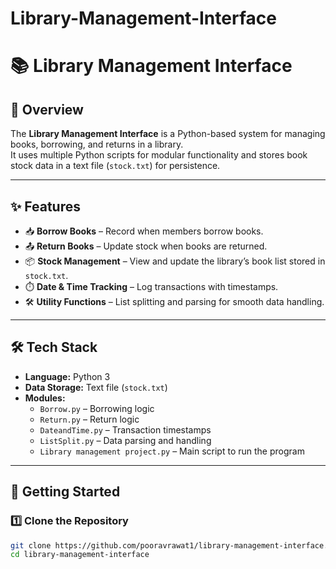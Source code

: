 # Library-Management-Interface
# 📚 Library Management Interface

## 📖 Overview  
The **Library Management Interface** is a Python-based system for managing books, borrowing, and returns in a library.  
It uses multiple Python scripts for modular functionality and stores book stock data in a text file (`stock.txt`) for persistence.  

---

## ✨ Features  
- 📥 **Borrow Books** – Record when members borrow books.  
- 📤 **Return Books** – Update stock when books are returned.  
- 📦 **Stock Management** – View and update the library’s book list stored in `stock.txt`.  
- ⏱️ **Date & Time Tracking** – Log transactions with timestamps.  
- 🛠️ **Utility Functions** – List splitting and parsing for smooth data handling.  

---

## 🛠️ Tech Stack  
- **Language:** Python 3  
- **Data Storage:** Text file (`stock.txt`)  
- **Modules:**  
  - `Borrow.py` – Borrowing logic  
  - `Return.py` – Return logic  
  - `DateandTime.py` – Transaction timestamps  
  - `ListSplit.py` – Data parsing and handling  
  - `Library management project.py` – Main script to run the program  

---

## 🚀 Getting Started  

### 1️⃣ Clone the Repository  
```bash
git clone https://github.com/pooravrawat1/library-management-interface.git
cd library-management-interface
